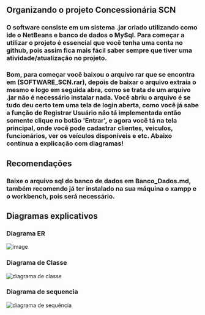## Organizando o projeto Concessionária SCN

### O software consiste em um sistema .jar criado utilizando como ide o NetBeans e banco de dados o MySql. Para começar a utilizar o projeto é essencial que você tenha uma conta no github, pois assim fica mais fácil saber sempre que tiver uma atividade/atualização no projeto.
### Bom, para começar você baixou o arquivo rar que se encontra em (SOFTWARE_SCN.rar), depois de baixar o arquivo extraia o mesmo e logo em seguida abra, como se trata de um arquivo .jar não é necessário instalar nada. Você abriu o arquivo é se tudo deu certo tem uma tela de login aberta, como você já sabe a função de Registrar Usuário não tá implementada então somente clique no botão 'Entrar', e agora você tá na tela principal, onde você pode cadastrar clientes, veiculos, funcionários, ver os veículos disponíveis e etc. Abaixo continua a explicação com diagramas!

## Recomendações
### Baixe o arquivo sql do banco de dados em Banco_Dados.md, também recomendo já ter instalado na sua máquina o xampp e o workbench, pois será necessário.

## Diagramas explicativos
### Diagrama ER
![image](https://user-images.githubusercontent.com/94202950/158374279-447f49cd-dcb9-4d5d-9084-7f1b30f1d0e0.png)

### Diagrama de Classe
![diagrama de classe](https://user-images.githubusercontent.com/94202950/158380508-f3f81703-997c-44a9-83ab-e658d6c16d27.jpg)

### Diagrama de sequencia
![diagrama de sequência](https://user-images.githubusercontent.com/94202950/158391017-8f93db1a-13c7-4c04-a239-5259346e0f2e.jpg)
